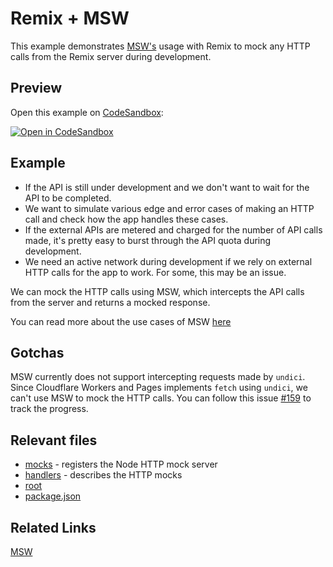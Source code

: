 # Remix + MSW

This example demonstrates [MSW's][msw] usage with Remix to mock any HTTP calls from the Remix server during development.

## Preview

Open this example on [CodeSandbox](https://codesandbox.com):

[![Open in CodeSandbox](https://codesandbox.io/static/img/play-codesandbox.svg)](https://codesandbox.io/s/github/remix-run/remix/tree/main/examples/msw)

## Example

- If the API is still under development and we don't want to wait for the API to be completed.
- We want to simulate various edge and error cases of making an HTTP call and check how the app handles these cases.
- If the external APIs are metered and charged for the number of API calls made, it's pretty easy to burst through the API quota during development.
- We need an active network during development if we rely on external HTTP calls for the app to work. For some, this may be an issue.

We can mock the HTTP calls using MSW, which intercepts the API calls from the server and returns a mocked response.

You can read more about the use cases of MSW [here](https://mswjs.io/docs/#when-to-mock-api)

## Gotchas

MSW currently does not support intercepting requests made by `undici`. Since Cloudflare Workers and Pages implements `fetch` using `undici`, we can't use MSW to mock the HTTP calls. You can follow this issue [#159](https://github.com/mswjs/interceptors/issues/159) to track the progress.

## Relevant files

- [mocks](./mocks/index.js) - registers the Node HTTP mock server
- [handlers](./mocks/handlers.js) - describes the HTTP mocks
- [root](./app/root.tsx)
- [package.json](./package.json)

## Related Links

[MSW][msw]

[msw]: https://mswjs.io/
